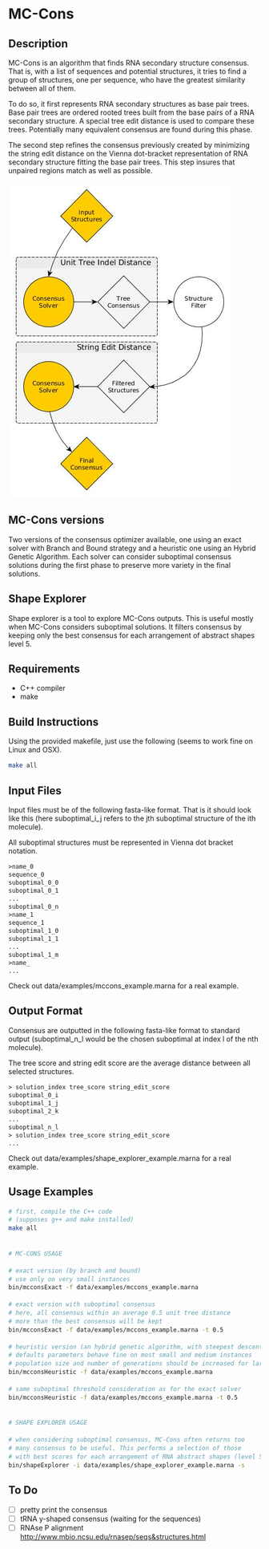 # MC-Cons


## Description

MC-Cons is an algorithm that finds  RNA secondary structure consensus.
That is, with a list of sequences and potential structures, it tries to find
a group of structures, one per sequence, who have the greatest similarity between
all of them.

To do so, it first represents RNA secondary structures as base pair trees.
Base pair trees are ordered rooted trees built from the base pairs of a RNA
secondary structure. A special tree edit distance is used to compare these trees.
Potentially many equivalent consensus are found during this phase.


The second step refines the consensus previously created by minimizing the
string edit distance on the Vienna dot-bracket representation of RNA secondary
structure fitting the base pair trees. This step insures that unpaired regions
match as well as possible.


![](doc/article/figs/mccons_flowchart2.jpg)

## MC-Cons versions

Two versions of the consensus optimizer available,
one using an exact solver with Branch and Bound strategy and a heuristic
one using an Hybrid Genetic Algorithm. Each solver can consider
suboptimal consensus solutions during the first phase to preserve more
variety in the final solutions.


## Shape Explorer
Shape explorer is a tool to explore MC-Cons outputs. This is useful mostly when MC-Cons
considers suboptimal solutions. It filters consensus by keeping only the best consensus
for each arrangement of abstract shapes level 5.


## Requirements

- C++ compiler
- make



## Build Instructions

Using the provided makefile, just use the following (seems to work fine
on Linux and OSX).

```bash
make all
```


## Input Files

Input files must be of the following fasta-like format.
That is it should look like this (here suboptimal\_i\_j
refers to the jth suboptimal structure of the ith molecule).

All suboptimal structures must be represented in Vienna dot bracket notation.

    >name_0
    sequence_0
    suboptimal_0_0
    suboptimal_0_1
    ...
    suboptimal_0_n
    >name_1
    sequence_1
    suboptimal_1_0
    suboptimal_1_1
    ...
    suboptimal_1_m
    >name_
    ...

Check out data/examples/mccons_example.marna for a real example.


## Output Format

Consensus are outputted in the following fasta-like format to standard
output (suboptimal\_n\_l would be the chosen suboptimal at index l of
the nth molecule).

The tree score and string edit score are the average
distance between all selected structures.

    > solution_index tree_score string_edit_score
    suboptimal_0_i
    suboptimal_1_j
    suboptimal_2_k
    ...
    suboptimal_n_l
    > solution_index tree_score string_edit_score
    ...

Check out data/examples/shape_explorer_example.marna for a real example.


## Usage Examples

```bash
# first, compile the C++ code
# (supposes g++ and make installed)
make all


# MC-CONS USAGE

# exact version (by branch and bound)
# use only on very small instances
bin/mcconsExact -f data/examples/mccons_example.marna

# exact version with suboptimal consensus
# here, all consensus within an average 0.5 unit tree distance
# more than the best consensus will be kept
bin/mcconsExact -f data/examples/mccons_example.marna -t 0.5

# heuristic version (an hybrid genetic algorithm, with steepest descent)
# defaults parameters behave fine on most small and medium instances
# population size and number of generations should be increased for large instances
bin/mcconsHeuristic -f data/examples/mccons_example.marna

# same suboptimal threshold consideration as for the exact solver
bin/mcconsHeuristic -f data/examples/mccons_example.marna -t 0.5


# SHAPE EXPLORER USAGE

# when considering suboptimal consensus, MC-Cons often returns too
# many consensus to be useful. This performs a selection of those
# with best scores for each arrangement of RNA abstract shapes (level 5)
bin/shapeExplorer -i data/examples/shape_explorer_example.marna -s

```


## To Do
- [ ] pretty print the consensus
- [ ] tRNA y-shaped consensus (waiting for the sequences)
- [ ] RNAse P alignment http://www.mbio.ncsu.edu/rnasep/seqs&structures.html
